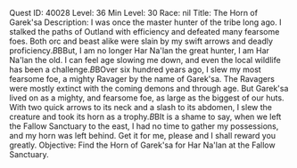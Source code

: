 Quest ID: 40028
Level: 36
Min Level: 30
Race: nil
Title: The Horn of Garek'sa
Description: I was once the master hunter of the tribe long ago. I stalked the paths of Outland with efficiency and defeated many fearsome foes. Both orc and beast alike were slain by my swift arrows and deadly proficiency.$B$BBut, I am no longer Har Na'lan the great hunter, I am Har Na'lan the old. I can feel age slowing me down, and even the local wildlife has been a challenge.$B$BOver six hundred years ago, I slew my most fearsome foe, a mighty Ravager by the name of Garek'sa. The Ravagers were mostly extinct with the coming demons and through age. But Garek'sa lived on as a mighty, and fearsome foe, as large as the biggest of our huts. With two quick arrows to its neck and a slash to its abdomen, I slew the creature and took its horn as a trophy.$B$BIt is a shame to say, when we left the Fallow Sanctuary to the east, I had no time to gather my possessions, and my horn was left behind. Get it for me, please and I shall reward you greatly.
Objective: Find the Horn of Garek'sa for Har Na'lan at the Fallow Sanctuary.
